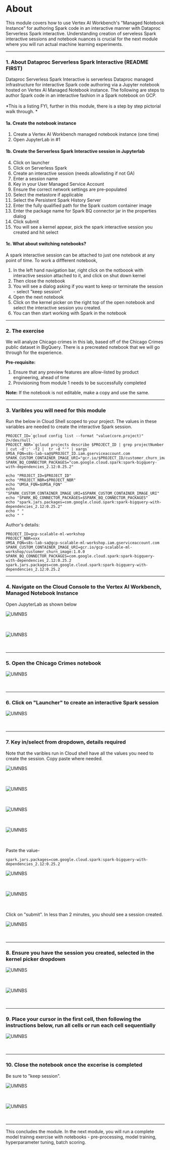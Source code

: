 # About

This module covers how to use Vertex AI Workbench's "Managed Notebook Instance" for authoring Spark code in an interactive manner with Dataproc Serverless Spark interactive. Understanding creation of serveless Spark interactive sessions and notebook nuances is crucial for the next module where you will run actual machine learning experiments.

<hr>

### 1. About Dataproc Serverless Spark Interactive (README FIRST)
Dataproc Serverless Spark Interactive is serverless Dataproc managed infrastructure for interactive Spark code authoring via a Jupyter notebook hosted on Vertex AI Managed Notebook instance. The following are steps to author Spark code in an interactive fashion in a Spark notebook on GCP.<br> <br> 
*This is a listing FYI, further in this module, there is a step by step pictorial walk through. *

#### 1a. Create the notebook instance
1. Create a Vertex AI Workbench managed notebook instance (one time)
2. Open JupyterLab in #1

#### 1b. Create the Serverless Spark Interactive session in Jupyterlab
4. Click on launcher
5. Click on Serverless Spark
6. Create an interactive session (needs allowlisting if not GA)
7. Enter a session name
8. Key in your User Managed Service Account
9. Ensure the correct network settings are pre-populated
10. Select the metastore if applicable
11. Select the Persistent Spark History Server
12. Enter the fully qualified path for the Spark custom container image
13. Enter the package name for Spark BQ connector jar in the properties dialog
14. Click submit
15. You will see a kernel appear, pick the spark interactive session you created and hit select

#### 1c. What about switching notebooks?
A spark interactive session can be attached to just one notebook at any point of time. 
To work a diffferent notebook, 
1. In the left hand navigation bar, right click on the notboook with interactive session attached to it, and click on shut down kernel
2. Then close the notebook 
3. You will see a dialog asking if you want to keep or terminate the session - select "keep session"
4. Open the next notebook
5. Click on the kernel picker on the right top of the open notebook and select the interactive session you created.
6. You can then start working with Spark in the notebook

<hr>

### 2. The exercise
We will analyze Chicago crimes in this lab, based off of the Chicago Crimes public dataset in BigQuery. There is a precreated notebook that we will go through for the experience. 

**Pre-requisite:**
1. Ensure that any preview features are allow-listed by product engineering, ahead of time
2. Provisioning from module 1 needs to be successfully completed

**Note:**
If the notebook is not editable, make a copy and use the same.

<hr>

### 3. Varibles you will need for this module

Run the below in Cloud Shell scoped to your project. The values in these variables are needed to create the interactive Spark session.

```
PROJECT_ID=`gcloud config list --format "value(core.project)" 2>/dev/null`
PROJECT_NBR=`gcloud projects describe $PROJECT_ID | grep projectNumber | cut -d':' -f2 |  tr -d "'" | xargs`
UMSA_FQN=s8s-lab-sa@$PROJECT_ID.iam.gserviceaccount.com
SPARK_CUSTOM_CONTAINER_IMAGE_URI="gcr.io/$PROJECT_ID/customer_churn_image:1.0.0"
SPARK_BQ_CONNECTOR_PACKAGES="com.google.cloud.spark:spark-bigquery-with-dependencies_2.12:0.25.2"

echo "PROJECT_ID=$PROJECT_ID"
echo "PROJECT_NBR=$PROJECT_NBR"
echo "UMSA_FQN=$UMSA_FQN"
echo "SPARK_CUSTOM_CONTAINER_IMAGE_URI=$SPARK_CUSTOM_CONTAINER_IMAGE_URI"
echo "SPARK_BQ_CONNECTOR_PACKAGES=$SPARK_BQ_CONNECTOR_PACKAGES"
echo "spark.jars.packages=com.google.cloud.spark:spark-bigquery-with-dependencies_2.12:0.25.2"
echo " "
echo " "
```

Author's details:
```
PROJECT_ID=gcp-scalable-ml-workshop
PROJECT_NBR=xxx
UMSA_FQN=s8s-lab-sa@gcp-scalable-ml-workshop.iam.gserviceaccount.com
SPARK_CUSTOM_CONTAINER_IMAGE_URI=gcr.io/gcp-scalable-ml-workshop/customer_churn_image:1.0.0
SPARK_BQ_CONNECTOR_PACKAGES=com.google.cloud.spark:spark-bigquery-with-dependencies_2.12:0.25.2
spark.jars.packages=com.google.cloud.spark:spark-bigquery-with-dependencies_2.12:0.25.2
```

<hr>

### 4. Navigate on the Cloud Console to the Vertex AI Workbench, Managed Notebook Instance
Open JupyterLab as shown below

![UMNBS](../06-images/module-1-vai-wb-01.png)   
<br><br>

![UMNBS](../06-images/module-1-vai-wb-mnb-01.png)   
<br><br>

<hr>


### 5. Open the Chicago Crimes notebook 

![UMNBS](../06-images/module-2-01.png)   
<br><br>

<hr>

### 6. Click on "Launcher" to create an interactive Spark session 

![UMNBS](../06-images/module-2-02.png)   
<br><br>

<hr>

### 7. Key in/select from dropdown, details required
Note that the varibles run in Cloud shell have all the values you need to create the session. Copy paste where needed.

![UMNBS](../06-images/module-2-03.png)   
<br><br>


![UMNBS](../06-images/module-2-04.png)   
<br><br>


![UMNBS](../06-images/module-2-05.png)   
<br><br>


![UMNBS](../06-images/module-2-06.png)   
<br><br>



Paste the value-
```
spark.jars.packages=com.google.cloud.spark:spark-bigquery-with-dependencies_2.12:0.25.2
```


![UMNBS](../06-images/module-2-07.png)   
<br><br>


![UMNBS](../06-images/module-2-08.png)   
<br><br>

Click on "submit". In less than 2 minutes, you should see a session created.


![UMNBS](../06-images/module-2-09.png)   
<br><br>

<hr>

### 8. Ensure you have the session you created, selected in the kernel picker dropdown

![UMNBS](../06-images/module-2-10.png)   
<br><br>


![UMNBS](../06-images/module-2-11.png)   
<br><br>

<hr>

### 9. Place your cursor in the first cell, then following the instructions below, run all cells or run each cell sequentially

![UMNBS](../06-images/module-2-12.png)   
<br><br>

<hr>

### 10. Close the notebook once the excerise is completed
Be sure to "keep session".

![UMNBS](../06-images/module-2-13.png)   
<br><br>

![UMNBS](../06-images/module-2-14.png)   
<br><br>


<hr>

This concludes the module. In the next module, you will run a complete model trainng exercise with notebooks - pre-processing, model training, hyperparameter tuning, batch scoring. 



